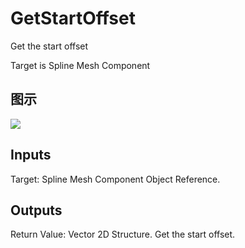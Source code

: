 # GetStartOffset

Get the start offset

Target is Spline Mesh Component

## 图示

![]($-20221218-21014727.png)

## Inputs

Target: Spline Mesh Component Object Reference.  

## Outputs

Return Value: Vector 2D Structure. Get the start offset.

